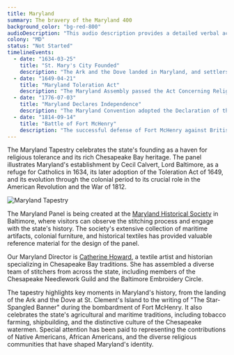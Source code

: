```yaml
---
title: Maryland
summary: The bravery of the Maryland 400
background_color: "bg-red-800"
audioDescription: "This audio description provides a detailed verbal account of the Maryland Tapestry, which depicts the state's founding as a haven for religious tolerance and its rich maritime traditions."
colony: "MD"
status: "Not Started"
timelineEvents:
  - date: "1634-03-25"
    title: "St. Mary's City Founded"
    description: "The Ark and the Dove landed in Maryland, and settlers established St. Mary's City as the first colonial capital, marking the beginning of the Maryland Colony."
  - date: "1649-04-21"
    title: "Maryland Toleration Act"
    description: "The Maryland Assembly passed the Act Concerning Religion (Maryland Toleration Act), the first law in the colonies mandating religious tolerance for Christians of different denominations."
  - date: "1776-07-03"
    title: "Maryland Declares Independence"
    description: "The Maryland Convention adopted the Declaration of the Delegates of Maryland, formally severing ties with Great Britain one day before the Continental Congress issued the Declaration of Independence."
  - date: "1814-09-14"
    title: "Battle of Fort McHenry"
    description: "The successful defense of Fort McHenry against British naval forces during the War of 1812 inspired Francis Scott Key to write 'The Star-Spangled Banner,' which would later become the national anthem."
---
```


The Maryland Tapestry celebrates the state's founding as a haven for religious tolerance and its rich Chesapeake Bay heritage. The panel illustrates Maryland's establishment by Cecil Calvert, Lord Baltimore, as a refuge for Catholics in 1634, its later adoption of the Toleration Act of 1649, and its evolution through the colonial period to its crucial role in the American Revolution and the War of 1812.

![Maryland Tapestry](/content/tapestries/maryland/maryland-tapestry-main.jpg)

The Maryland Panel is being created at the [Maryland Historical Society](/team/historical-partners/#maryland-historical-society) in Baltimore, where visitors can observe the stitching process and engage with the state's history. The society's extensive collection of maritime artifacts, colonial furniture, and historical textiles has provided valuable reference material for the design of the panel.

Our Maryland Director is [Catherine Howard](/team/state-directors/#catherine-howard), a textile artist and historian specializing in Chesapeake Bay traditions. She has assembled a diverse team of stitchers from across the state, including members of the Chesapeake Needlework Guild and the Baltimore Embroidery Circle.

The tapestry highlights key moments in Maryland's history, from the landing of the Ark and the Dove at St. Clement's Island to the writing of "The Star-Spangled Banner" during the bombardment of Fort McHenry. It also celebrates the state's agricultural and maritime traditions, including tobacco farming, shipbuilding, and the distinctive culture of the Chesapeake watermen. Special attention has been paid to representing the contributions of Native Americans, African Americans, and the diverse religious communities that have shaped Maryland's identity.
